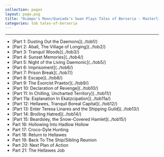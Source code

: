 ```yaml
---
collection: pages
layout: page.pug
title: "Ocampo's Moon/Quesada's Swan Plays Tales of Berseria - Masterlist"
categories: tob tales-of-berseria
---
```


---
<ul class="masterlink-wrapper">
	<li>[Part 1: Dusting Out the Daemons](../tob1/)</li>
	<li>[Part 2: Aball, The Village of Longing](../tob2/)</li>
	<li>[Part 3: Tranquil Woods](../tob3/)</li>
	<li>[Part 4: Sunset Memories](../tob4/)</li>
	<li>[Part 5: Night of the Living Daemonic](../tob5/)</li>
	<li>[Part 6: Imprisoment](../tob6/)</li>
	<li>[Part 7: Prison Break](../tob7/)</li>
	<li>[Part 8: Escape](../tob8/)</li>
	<li>[Part 9: The Exorcist Praetor](../tob9/)</li>
	<li>[Part 10: Declaration of Revenge](../tob10/)</li>
	<li>[Part 11: In Chilling, Uncharted Territory](../tob11/)</li>
	<li>[Part 11a: Explanation In Ekatzcipation](../tob11a/)</li>
	<li>[Part 12: Hellawes, Tranquil Boreal Capital](../tob12/)</li>
	<li>[Part 13: Enter Teresa Linares and the Shipping Guild](../tob13/)</li>
	<li>[Part 14: Broiling Hatred](../tob14/)</li>
	<li>[Part 15: Beardsley, the Snow-Covered Hamlet](../tob15/)</li>
	<li>Part 16: Hollowing Into Hadlow Hollow</li>
	<li>Part 17: Croco-Dyle Hunting</li>
	<li>Part 18: Return to Hellawes</li>
	<li>Part 19: Back To The Ship/Sibling Reunion</li>
	<li>Part 20: Next Plan of Action</li>
	<li>Part 21: The Hellawes Job</li>
</ul>